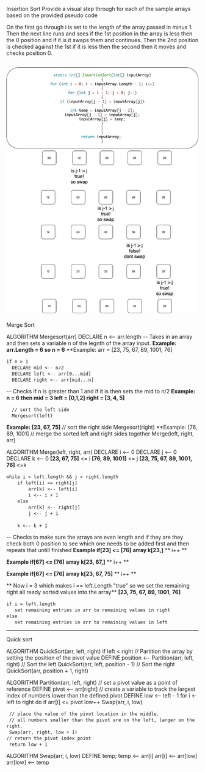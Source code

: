 ﻿Insertion Sort
Provide a visual step through for each of the sample arrays based on the provided pseudo code

On the first go through i is set to the length of the array passed in minus 1. Then the next line runs and sees if the 1st position in the array is less then the 0 position and if it is it swaps them and continues. Then the 2nd position is checked against the 1st if it is less then the second then it moves and checks position 0.

![Insertion Sort diagram](./Assets/InsertionSort.jpg)
--------------------------------------------------------------------------------
Merge Sort

ALGORITHM Mergesort(arr)
    DECLARE n <-- arr.length
-- Takes in an array and then sets a variable n of the legnth of the array input.
**Example: arr.Length = 6 so n = 6**
**Example: arr = [23, 75, 67, 89, 1001, 76]

    if n > 1
      DECLARE mid <-- n/2
      DECLARE left <-- arr[0...mid]
      DECLARE right <-- arr[mid...n]
-- Checks if n is greater than 1 and if it is then sets the mid to n/2
**Example: n = 6 then mid = 3 left = [0,1,2] right = [3, 4, 5]**

      // sort the left side
      Mergesort(left)
**Example: [23, 67, 75]**
      // sort the right side
      Mergesort(right)
**Example: [76, 89, 1001]
      // merge the sorted left and right sides together
      Merge(left, right, arr)

ALGORITHM Merge(left, right, arr)
    DECLARE i <-- 0
    DECLARE j <-- 0
    DECLARE k <-- 0
**[23, 67, 75]** <= i
**[76, 89, 1001]** <= j
**[23, 75, 67, 89, 1001, 76]** <=k

    while i < left.length && j < right.length
        if left[i] <= right[j]
            arr[k] <-- left[i]
            i <-- i + 1
        else
            arr[k] <-- right[j]
            j <-- j + 1
            
        k <-- k + 1

-- Checks to make sure the arrays are even length and if they are they check both 0 position to see which one needs to be added first and then repeats that untill finished
**Example if[23] <= [76]**
**array k[23,]**
** i++ **

**Example if[67] <= [76]**
**array k[23, 67,]**
** i++ **

**Example if[67] <= [76]**
**array k[23, 67, 75]**
** i++ **

** Now i = 3 which makes i == left.Length "true" so we set the remaining right all ready sorted values into the array**
**[23, 75, 67, 89, 1001, 76]**

    if i = left.length
       set remaining entries in arr to remaining values in right
    else
       set remaining entries in arr to remaining values in left
--------------------------------------------------------------------------------
Quick sort

ALGORITHM QuickSort(arr, left, right)
    if left < right
        // Partition the array by setting the position of the pivot value 
        DEFINE position <-- Partition(arr, left, right)
        // Sort the left
        QuickSort(arr, left, position - 1)
        // Sort the right
        QuickSort(arr, position + 1, right)

ALGORITHM Partition(arr, left, right)
    // set a pivot value as a point of reference
    DEFINE pivot <-- arr[right]
    // create a variable to track the largest index of numbers lower than the defined pivot
    DEFINE low <-- left - 1
    for i <- left to right do
        if arr[i] <= pivot
            low++
            Swap(arr, i, low)

     // place the value of the pivot location in the middle.
     // all numbers smaller than the pivot are on the left, larger on the right. 
     Swap(arr, right, low + 1)
    // return the pivot index point
     return low + 1

ALGORITHM Swap(arr, i, low)
    DEFINE temp;
    temp <-- arr[i]
    arr[i] <-- arr[low]
    arr[low] <-- temp